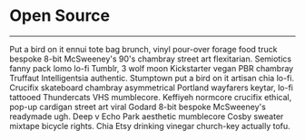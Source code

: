 # Open Source

<hr>

Put a bird on it ennui tote bag brunch, vinyl pour-over forage food truck bespoke 8-bit McSweeney's 90's chambray street art flexitarian. Semiotics fanny pack lomo lo-fi Tumblr, 3 wolf moon Kickstarter vegan PBR chambray Truffaut Intelligentsia authentic. Stumptown put a bird on it artisan chia lo-fi. Crucifix skateboard chambray asymmetrical Portland wayfarers keytar, lo-fi tattooed Thundercats VHS mumblecore. Keffiyeh normcore crucifix ethical, pop-up cardigan street art viral Godard 8-bit bespoke McSweeney's readymade ugh. Deep v Echo Park aesthetic mumblecore Cosby sweater mixtape bicycle rights. Chia Etsy drinking vinegar church-key actually tofu.
